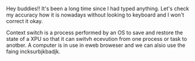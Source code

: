 Hey buddies!! 
It's been a long time since I had typed anything.
Let's check my accuracy how it is nowadays without looking to keyboard and I won't correct it okay.

Context switch is a process performed by an OS to save and restore the state of a XPU so that it can switvh ecevution from one process or task to anotber.
A computer is in use in eweb broweser and we can alsio use the faing incksurbjkbadjk.
